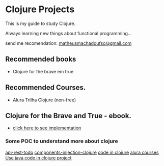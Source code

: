 # Clojure Projects


This is my guide to study Clojure.

Always learning new things about functional programming...

send me recomendation: matheusmachadoufsc@gmail.com

## Recommended books
 - Clojure for the brave em true


## Recommended Courses.
  - Alura Trilha Clojure (non-free)




## Clojure for the Brave and True - ebook.
  * [click here to see implementation](./books-implementation/clojure-for-the-brave-and-true)

### Some POC to understand more about clojure

[api-rest-todo](./codes-examples/api-example)
[components-injection-clojure](./codes-examples/components-injection)
[code in clojure](./codes)
[alura courses](./courses)
[Use java code in clojure project](./example-pjc)


